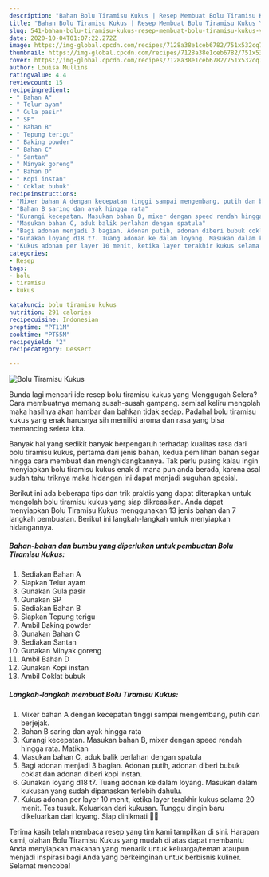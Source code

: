 ```yaml
---
description: "Bahan Bolu Tiramisu Kukus | Resep Membuat Bolu Tiramisu Kukus Yang Lezat Sekali"
title: "Bahan Bolu Tiramisu Kukus | Resep Membuat Bolu Tiramisu Kukus Yang Lezat Sekali"
slug: 541-bahan-bolu-tiramisu-kukus-resep-membuat-bolu-tiramisu-kukus-yang-lezat-sekali
date: 2020-10-04T01:07:22.272Z
image: https://img-global.cpcdn.com/recipes/7128a38e1ceb6782/751x532cq70/bolu-tiramisu-kukus-foto-resep-utama.jpg
thumbnail: https://img-global.cpcdn.com/recipes/7128a38e1ceb6782/751x532cq70/bolu-tiramisu-kukus-foto-resep-utama.jpg
cover: https://img-global.cpcdn.com/recipes/7128a38e1ceb6782/751x532cq70/bolu-tiramisu-kukus-foto-resep-utama.jpg
author: Louisa Mullins
ratingvalue: 4.4
reviewcount: 15
recipeingredient:
- " Bahan A"
- " Telur ayam"
- " Gula pasir"
- " SP"
- " Bahan B"
- " Tepung terigu"
- " Baking powder"
- " Bahan C"
- " Santan"
- " Minyak goreng"
- " Bahan D"
- " Kopi instan"
- " Coklat bubuk"
recipeinstructions:
- "Mixer bahan A dengan kecepatan tinggi sampai mengembang, putih dan berjejak."
- "Bahan B saring dan ayak hingga rata"
- "Kurangi kecepatan. Masukan bahan B, mixer dengan speed rendah hingga rata. Matikan"
- "Masukan bahan C, aduk balik perlahan dengan spatula"
- "Bagi adonan menjadi 3 bagian. Adonan putih, adonan diberi bubuk coklat dan adonan diberi kopi instan."
- "Gunakan loyang d18 t7. Tuang adonan ke dalam loyang. Masukan dalam kukusan yang sudah dipanaskan terlebih dahulu."
- "Kukus adonan per layer 10 menit, ketika layer terakhir kukus selama 20 menit. Tes tusuk. Keluarkan dari kukusan. Tunggu dingin baru dikeluarkan dari loyang. Siap dinikmati 🥰🤗"
categories:
- Resep
tags:
- bolu
- tiramisu
- kukus

katakunci: bolu tiramisu kukus 
nutrition: 291 calories
recipecuisine: Indonesian
preptime: "PT11M"
cooktime: "PT55M"
recipeyield: "2"
recipecategory: Dessert

---
```



![Bolu Tiramisu Kukus](https://img-global.cpcdn.com/recipes/7128a38e1ceb6782/751x532cq70/bolu-tiramisu-kukus-foto-resep-utama.jpg)

Bunda lagi mencari ide resep bolu tiramisu kukus yang Menggugah Selera? Cara membuatnya memang susah-susah gampang. semisal keliru mengolah maka hasilnya akan hambar dan bahkan tidak sedap. Padahal bolu tiramisu kukus yang enak harusnya sih memiliki aroma dan rasa yang bisa memancing selera kita.



Banyak hal yang sedikit banyak berpengaruh terhadap kualitas rasa dari bolu tiramisu kukus, pertama dari jenis bahan, kedua pemilihan bahan segar hingga cara membuat dan menghidangkannya. Tak perlu pusing kalau ingin menyiapkan bolu tiramisu kukus enak di mana pun anda berada, karena asal sudah tahu triknya maka hidangan ini dapat menjadi suguhan spesial.


Berikut ini ada beberapa tips dan trik praktis yang dapat diterapkan untuk mengolah bolu tiramisu kukus yang siap dikreasikan. Anda dapat menyiapkan Bolu Tiramisu Kukus menggunakan 13 jenis bahan dan 7 langkah pembuatan. Berikut ini langkah-langkah untuk menyiapkan hidangannya.

<!--inarticleads1-->

##### Bahan-bahan dan bumbu yang diperlukan untuk pembuatan Bolu Tiramisu Kukus:

1. Sediakan  Bahan A
1. Siapkan  Telur ayam
1. Gunakan  Gula pasir
1. Gunakan  SP
1. Sediakan  Bahan B
1. Siapkan  Tepung terigu
1. Ambil  Baking powder
1. Gunakan  Bahan C
1. Sediakan  Santan
1. Gunakan  Minyak goreng
1. Ambil  Bahan D
1. Gunakan  Kopi instan
1. Ambil  Coklat bubuk




<!--inarticleads2-->

##### Langkah-langkah membuat Bolu Tiramisu Kukus:

1. Mixer bahan A dengan kecepatan tinggi sampai mengembang, putih dan berjejak.
1. Bahan B saring dan ayak hingga rata
1. Kurangi kecepatan. Masukan bahan B, mixer dengan speed rendah hingga rata. Matikan
1. Masukan bahan C, aduk balik perlahan dengan spatula
1. Bagi adonan menjadi 3 bagian. Adonan putih, adonan diberi bubuk coklat dan adonan diberi kopi instan.
1. Gunakan loyang d18 t7. Tuang adonan ke dalam loyang. Masukan dalam kukusan yang sudah dipanaskan terlebih dahulu.
1. Kukus adonan per layer 10 menit, ketika layer terakhir kukus selama 20 menit. Tes tusuk. Keluarkan dari kukusan. Tunggu dingin baru dikeluarkan dari loyang. Siap dinikmati 🥰🤗




Terima kasih telah membaca resep yang tim kami tampilkan di sini. Harapan kami, olahan Bolu Tiramisu Kukus yang mudah di atas dapat membantu Anda menyiapkan makanan yang menarik untuk keluarga/teman ataupun menjadi inspirasi bagi Anda yang berkeinginan untuk berbisnis kuliner. Selamat mencoba!
